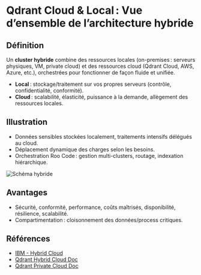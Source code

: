 # Qdrant Cloud & Local : Vue d’ensemble de l’architecture hybride

## Définition

Un **cluster hybride** combine des ressources locales (on-premises : serveurs physiques, VM, private cloud) et des ressources cloud (Qdrant Cloud, AWS, Azure, etc.), orchestrées pour fonctionner de façon fluide et unifiée.

- **Local** : stockage/traitement sur vos propres serveurs (contrôle, confidentialité, conformité).
- **Cloud** : scalabilité, élasticité, puissance à la demande, allègement des ressources locales.

## Illustration

- Données sensibles stockées localement, traitements intensifs délégués au cloud.
- Déplacement dynamique des charges selon les besoins.
- Orchestration Roo Code : gestion multi-clusters, routage, indexation hiérarchique.

![Schéma hybride](https://github.com/qdrant/landing_page/raw/master/qdrant-landing/content/documentation/hybrid-cloud/hybrid-cloud-arch.png)

## Avantages

- Sécurité, conformité, performance, coûts maîtrisés, disponibilité, résilience, scalabilité.
- Compartimentation : cloisonnement des données/process critiques.

## Références

- [IBM - Hybrid Cloud](https://www.ibm.com/fr-fr/topics/hybrid-cloud-architecture)
- [Qdrant Hybrid Cloud Doc](https://github.com/qdrant/landing_page/tree/master/qdrant-landing/content/documentation/hybrid-cloud)
- [Qdrant Private Cloud Doc](https://github.com/qdrant/landing_page/tree/master/qdrant-landing/content/documentation/private-cloud)